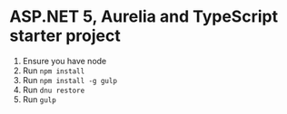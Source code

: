 # ASP.NET 5, Aurelia and TypeScript starter project

1. Ensure you have node
2. Run `npm install`
3. Run `npm install -g gulp`
4. Run `dnu restore`
5. Run `gulp`

